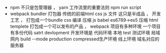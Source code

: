 - npm 不只是包管理器 ， yarn 
  工作流里的重要法则
  npm run script
- webpack
  bundler 打包器
  传统的前端html css js 文件
  这只是半成品 ， 开发工艺 ， 打包成一个bundle
  css 编译 压缩 
  js babel es6789->es5 压缩 
  html templete 
  打包成一个可以发布的产品 ， webpack
  项目有多种环境 
  一个项目有多份代码
  satrt devlopment 开发环境是 代码环境 本地
  test 测试环境 局域网内 
  build --mode production compressed生产环境 线上环境 域名对应的服务器
  